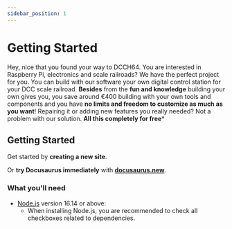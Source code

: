 ```yaml
---
sidebar_position: 1
---
```


# Getting Started

Hey, nice that you found your way to DCCH64. You are interested in Raspberry Pi, electronics and scale railroads? We have the perfect project for you. You can build with our software your own digital control station for your DCC scale railroad. **Besides** from the **fun and knowledge** building your own gives you, you save around €400 building with your own tools and components and you have **no limits and freedom to customize as much as you want**! Repairing it or adding new features you really needed? Not a problem with our solution. **All this completely for free***

## Getting Started

Get started by **creating a new site**.

Or **try Docusaurus immediately** with **[docusaurus.new](https://docusaurus.new)**.

### What you'll need

- [Node.js](https://nodejs.org/en/download/) version 16.14 or above:
  - When installing Node.js, you are recommended to check all checkboxes related to dependencies.

